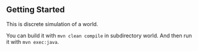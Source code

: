 ## Getting Started

This is discrete simulation of a world.

You can build it with `mvn clean compile` in subdirectory world. 
And then run it with `mvn exec:java`.